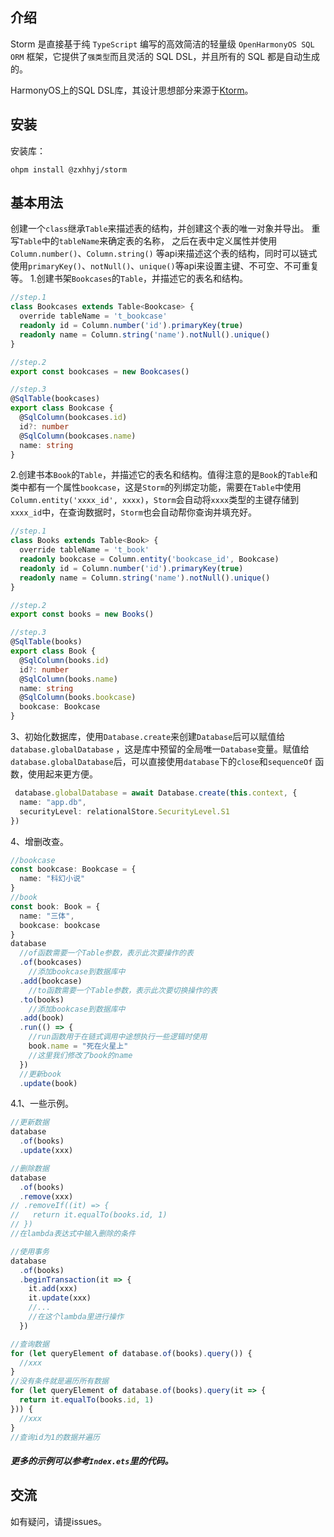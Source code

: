 ## 介绍

Storm 是直接基于纯 `TypeScript` 编写的高效简洁的轻量级 `OpenHarmonyOS SQL ORM` 框架，它提供了`强类型`而且灵活的 SQL
DSL，并且所有的 SQL 都是自动生成的。

HarmonyOS上的SQL DSL库，其设计思想部分来源于[Ktorm](https://www.ktorm.org/zh-cn/)。

## 安装

安装库：

```text
ohpm install @zxhhyj/storm
```

## 基本用法

创建一个`class`继承`Table`来描述表的结构，并创建这个表的唯一对象并导出。
重写`Table`中的`tableName`来确定表的名称，
之后在表中定义属性并使用`Column.number()`、`Column.string()`
等api来描述这个表的结构，同时可以链式使用`primaryKey()`、`notNull()`、`unique()`等api来设置主键、不可空、不可重复等。
1.创建书架`Bookcases`的`Table`，并描述它的表名和结构。
```typescript
//step.1
class Bookcases extends Table<Bookcase> {
  override tableName = 't_bookcase'
  readonly id = Column.number('id').primaryKey(true)
  readonly name = Column.string('name').notNull().unique()
}

//step.2
export const bookcases = new Bookcases()

//step.3
@SqlTable(bookcases)
export class Bookcase {
  @SqlColumn(bookcases.id)
  id?: number
  @SqlColumn(bookcases.name)
  name: string
}
```
2.创建书本`Book`的`Table`，并描述它的表名和结构。值得注意的是`Book`的`Table`和类中都有一个属性`bookcase`，这是`Storm`的列绑定功能，需要在`Table`中使用`Column.entity('xxxx_id', xxxx)`，`Storm`会自动将`xxxx`类型的主键存储到`xxxx_id`中，在查询数据时，`Storm`也会自动帮你查询并填充好。
```typescript
//step.1
class Books extends Table<Book> {
  override tableName = 't_book'
  readonly bookcase = Column.entity('bookcase_id', Bookcase)
  readonly id = Column.number('id').primaryKey(true)
  readonly name = Column.string('name').notNull().unique()
}

//step.2
export const books = new Books()

//step.3
@SqlTable(books)
export class Book {
  @SqlColumn(books.id)
  id?: number
  @SqlColumn(books.name)
  name: string
  @SqlColumn(books.bookcase)
  bookcase: Bookcase
}
```

3、初始化数据库，使用`Database.create`来创建`Database`后可以赋值给`database.globalDatabase`
，这是库中预留的全局唯一`Database`变量。赋值给`database.globalDatabase`后，可以直接使用`database`下的`close`和`sequenceOf`
函数，使用起来更方便。

```typescript
 database.globalDatabase = await Database.create(this.context, {
  name: "app.db",
  securityLevel: relationalStore.SecurityLevel.S1
})
```

4、增删改查。

```typescript
//bookcase
const bookcase: Bookcase = {
  name: "科幻小说"
}
//book
const book: Book = {
  name: "三体",
  bookcase: bookcase
}
database
  //of函数需要一个Table参数，表示此次要操作的表
  .of(bookcases)
    //添加bookcase到数据库中
  .add(bookcase)
    //to函数需要一个Table参数，表示此次要切换操作的表
  .to(books)
    //添加bookcase到数据库中
  .add(book)
  .run(() => {
    //run函数用于在链式调用中途想执行一些逻辑时使用
    book.name = "死在火星上"
    //这里我们修改了book的name
  })
  //更新book
  .update(book)
```

4.1、一些示例。
```typescript
//更新数据
database
  .of(books)
  .update(xxx)
```

```typescript
//删除数据
database
  .of(books)
  .remove(xxx)
// .removeIf((it) => {
//   return it.equalTo(books.id, 1)
// })
//在lambda表达式中输入删除的条件
```

```typescript
//使用事务
database
  .of(books)
  .beginTransaction(it => {
    it.add(xxx)
    it.update(xxx)
    //...
    //在这个lambda里进行操作
  })
```

```typescript
//查询数据
for (let queryElement of database.of(books).query()) {
  //xxx
}
//没有条件就是遍历所有数据
for (let queryElement of database.of(books).query(it => {
  return it.equalTo(books.id, 1)
})) {
  //xxx
}
//查询id为1的数据并遍历
```

##### 更多的示例可以参考`Index.ets`里的代码。

## 交流

如有疑问，请提issues。